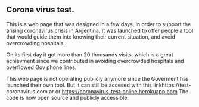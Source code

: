 

## Corona virus test.

This is a web page that was designed in a few days, in order to support the arising coronavirus crisis in Argentina.
It was launched to offer people a tool that would guide them into knowing their current situation, and avoid overcrowding hospitals.

On its first day it got more than 20 thousands visits, which is a great achievment since we contributed in avoiding overcrowded hospitals and overflowed Gov phone lines.

This web page is not operating publicly anymore since the Goverment has launched their own tool.
But it can still be accesed with this linkhttps://test-coronavirus.com.ar or  https://coronavirus-test-online.herokuapp.com
The code is now open source and publicly accessible.

